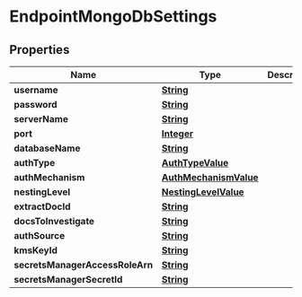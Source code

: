 

# EndpointMongoDbSettings


## Properties

| Name | Type | Description | Notes |
|------------ | ------------- | ------------- | -------------|
|**username** | [**String**](String.md) |  |  [optional] |
|**password** | [**String**](String.md) |  |  [optional] |
|**serverName** | [**String**](String.md) |  |  [optional] |
|**port** | [**Integer**](Integer.md) |  |  [optional] |
|**databaseName** | [**String**](String.md) |  |  [optional] |
|**authType** | [**AuthTypeValue**](AuthTypeValue.md) |  |  [optional] |
|**authMechanism** | [**AuthMechanismValue**](AuthMechanismValue.md) |  |  [optional] |
|**nestingLevel** | [**NestingLevelValue**](NestingLevelValue.md) |  |  [optional] |
|**extractDocId** | [**String**](String.md) |  |  [optional] |
|**docsToInvestigate** | [**String**](String.md) |  |  [optional] |
|**authSource** | [**String**](String.md) |  |  [optional] |
|**kmsKeyId** | [**String**](String.md) |  |  [optional] |
|**secretsManagerAccessRoleArn** | [**String**](String.md) |  |  [optional] |
|**secretsManagerSecretId** | [**String**](String.md) |  |  [optional] |



